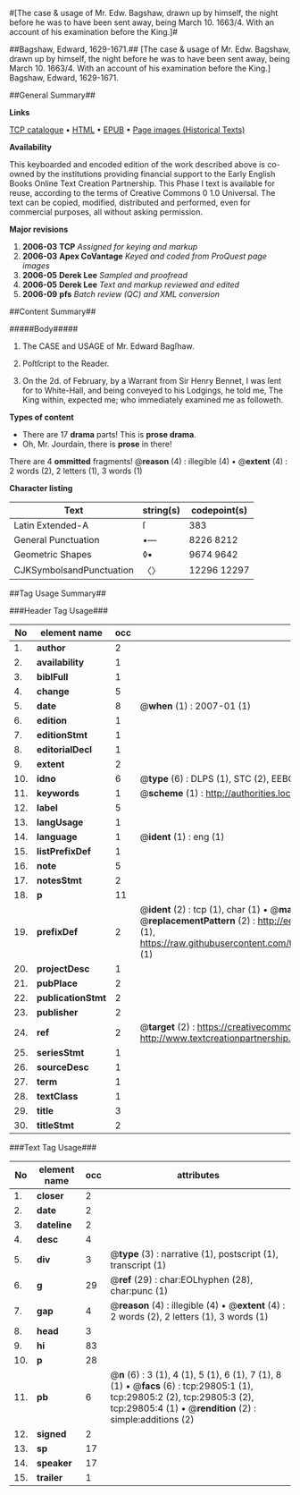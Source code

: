 #[The case & usage of Mr. Edw. Bagshaw, drawn up by himself, the night before he was to have been sent away, being March 10. 1663/4. With an account of his examination before the King.]#

##Bagshaw, Edward, 1629-1671.##
[The case & usage of Mr. Edw. Bagshaw, drawn up by himself, the night before he was to have been sent away, being March 10. 1663/4. With an account of his examination before the King.]
Bagshaw, Edward, 1629-1671.

##General Summary##

**Links**

[TCP catalogue](http://www.ota.ox.ac.uk/tcp/)  • 
[HTML](http://tei.it.ox.ac.uk/tcp/Texts-HTML/free/A29/A29056.html)  • 
[EPUB](http://tei.it.ox.ac.uk/tcp/Texts-EPUB/free/A29/A29056.epub) • 
[Page images (Historical Texts)](https://data.historicaltexts.jisc.ac.uk/view?pubId=eebo-99825423e&pageId=eebo-99825423e-29805-1)

**Availability**

This keyboarded and encoded edition of the
	       work described above is co-owned by the institutions
	       providing financial support to the Early English Books
	       Online Text Creation Partnership. This Phase I text is
	       available for reuse, according to the terms of Creative
	       Commons 0 1.0 Universal. The text can be copied,
	       modified, distributed and performed, even for
	       commercial purposes, all without asking permission.

**Major revisions**

1. __2006-03__ __TCP__ *Assigned for keying and markup*
1. __2006-03__ __Apex CoVantage__ *Keyed and coded from ProQuest page images*
1. __2006-05__ __Derek Lee__ *Sampled and proofread*
1. __2006-05__ __Derek Lee__ *Text and markup reviewed and edited*
1. __2006-09__ __pfs__ *Batch review (QC) and XML conversion*

##Content Summary##

#####Body#####

1. The CASE and USAGE of Mr. Edward Bagſhaw.

1. Poſtſcript to the Reader.

1. On the 2d. of February, by a Warrant from Sir Henry Bennet, I was ſent for to White-Hall, and being conveyed to his Lodgings, he told me, The King within, expected me; who immediately examined me as followeth.

**Types of content**

  * There are 17 **drama** parts! This is **prose drama**.
  * Oh, Mr. Jourdain, there is **prose** in there!

There are 4 **ommitted** fragments! 
 @__reason__ (4) : illegible (4)  •  @__extent__ (4) : 2 words (2), 2 letters (1), 3 words (1)

**Character listing**


|Text|string(s)|codepoint(s)|
|---|---|---|
|Latin Extended-A|ſ|383|
|General Punctuation|•—|8226 8212|
|Geometric Shapes|◊▪|9674 9642|
|CJKSymbolsandPunctuation|〈〉|12296 12297|

##Tag Usage Summary##

###Header Tag Usage###

|No|element name|occ|attributes|
|---|---|---|---|
|1.|__author__|2||
|2.|__availability__|1||
|3.|__biblFull__|1||
|4.|__change__|5||
|5.|__date__|8| @__when__ (1) : 2007-01 (1)|
|6.|__edition__|1||
|7.|__editionStmt__|1||
|8.|__editorialDecl__|1||
|9.|__extent__|2||
|10.|__idno__|6| @__type__ (6) : DLPS (1), STC (2), EEBO-CITATION (1), PROQUEST (1), VID (1)|
|11.|__keywords__|1| @__scheme__ (1) : http://authorities.loc.gov/ (1)|
|12.|__label__|5||
|13.|__langUsage__|1||
|14.|__language__|1| @__ident__ (1) : eng (1)|
|15.|__listPrefixDef__|1||
|16.|__note__|5||
|17.|__notesStmt__|2||
|18.|__p__|11||
|19.|__prefixDef__|2| @__ident__ (2) : tcp (1), char (1)  •  @__matchPattern__ (2) : ([0-9\-]+):([0-9IVX]+) (1), (.+) (1)  •  @__replacementPattern__ (2) : http://eebo.chadwyck.com/downloadtiff?vid=$1&page=$2 (1), https://raw.githubusercontent.com/textcreationpartnership/Texts/master/tcpchars.xml#$1 (1)|
|20.|__projectDesc__|1||
|21.|__pubPlace__|2||
|22.|__publicationStmt__|2||
|23.|__publisher__|2||
|24.|__ref__|2| @__target__ (2) : https://creativecommons.org/publicdomain/zero/1.0/ (1), http://www.textcreationpartnership.org/docs/. (1)|
|25.|__seriesStmt__|1||
|26.|__sourceDesc__|1||
|27.|__term__|1||
|28.|__textClass__|1||
|29.|__title__|3||
|30.|__titleStmt__|2||


###Text Tag Usage###

|No|element name|occ|attributes|
|---|---|---|---|
|1.|__closer__|2||
|2.|__date__|2||
|3.|__dateline__|2||
|4.|__desc__|4||
|5.|__div__|3| @__type__ (3) : narrative (1), postscript (1), transcript (1)|
|6.|__g__|29| @__ref__ (29) : char:EOLhyphen (28), char:punc (1)|
|7.|__gap__|4| @__reason__ (4) : illegible (4)  •  @__extent__ (4) : 2 words (2), 2 letters (1), 3 words (1)|
|8.|__head__|3||
|9.|__hi__|83||
|10.|__p__|28||
|11.|__pb__|6| @__n__ (6) : 3 (1), 4 (1), 5 (1), 6 (1), 7 (1), 8 (1)  •  @__facs__ (6) : tcp:29805:1 (1), tcp:29805:2 (2), tcp:29805:3 (2), tcp:29805:4 (1)  •  @__rendition__ (2) : simple:additions (2)|
|12.|__signed__|2||
|13.|__sp__|17||
|14.|__speaker__|17||
|15.|__trailer__|1||

